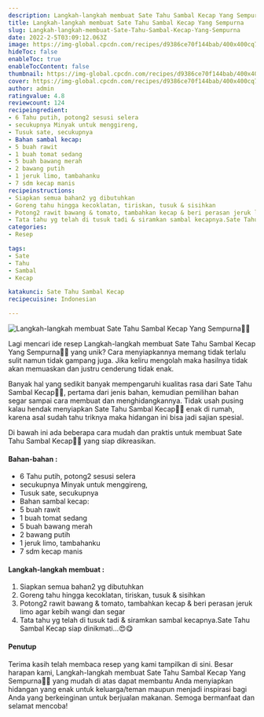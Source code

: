 ```yaml
---
description: Langkah-langkah membuat Sate Tahu Sambal Kecap Yang Sempurna"
title: Langkah-langkah membuat Sate Tahu Sambal Kecap Yang Sempurna
slug: Langkah-langkah-membuat-Sate-Tahu-Sambal-Kecap-Yang-Sempurna
date: 2022-2-5T03:09:12.063Z
image: https://img-global.cpcdn.com/recipes/d9386ce70f144bab/400x400cq70/photo.jpg
hideToc: false
enableToc: true
enableTocContent: false
thumbnail: https://img-global.cpcdn.com/recipes/d9386ce70f144bab/400x400cq70/photo.jpg
cover: https://img-global.cpcdn.com/recipes/d9386ce70f144bab/400x400cq70/photo.jpg
author: admin
ratingvalue: 4.8
reviewcount: 124
recipeingredient:
- 6 Tahu putih, potong2 sesusi selera
- secukupnya Minyak untuk menggireng,
- Tusuk sate, secukupnya
- Bahan sambal kecap:
- 5 buah rawit
- 1 buah tomat sedang
- 5 buah bawang merah
- 2 bawang putih
- 1 jeruk limo, tambahanku
- 7 sdm kecap manis
recipeinstructions:
- Siapkan semua bahan2 yg dibutuhkan
- Goreng tahu hingga kecoklatan, tiriskan, tusuk & sisihkan
- Potong2 rawit bawang & tomato, tambahkan kecap & beri perasan jeruk limo agar kebih wangi dan segar
- Tata tahu yg telah di tusuk tadi & siramkan sambal kecapnya.Sate Tahu Sambal Kecap siap dinikmati...😍😋
categories:
- Resep

tags:
- Sate
- Tahu
- Sambal
- Kecap

katakunci: Sate Tahu Sambal Kecap
recipecuisine: Indonesian

---
```


![Langkah-langkah membuat Sate Tahu Sambal Kecap Yang Sempurna👩‍🍳](https://img-global.cpcdn.com/recipes/d9386ce70f144bab/400x400cq70/photo.jpg)

Lagi mencari ide resep Langkah-langkah membuat Sate Tahu Sambal Kecap Yang Sempurna👩‍🍳 yang unik? Cara menyiapkannya memang tidak terlalu sulit namun tidak gampang juga. Jika keliru mengolah maka hasilnya tidak akan memuaskan dan justru cenderung tidak enak.

Banyak hal yang sedikit banyak mempengaruhi kualitas rasa dari Sate Tahu Sambal Kecap👩‍🍳, pertama dari jenis bahan, kemudian pemilihan bahan segar sampai cara membuat dan menghidangkannya. Tidak usah pusing kalau hendak menyiapkan Sate Tahu Sambal Kecap👩‍🍳 enak di rumah, karena asal sudah tahu triknya maka hidangan ini bisa jadi sajian spesial.

Di bawah ini ada beberapa cara mudah dan praktis untuk membuat Sate Tahu Sambal Kecap👩‍🍳 yang siap dikreasikan.

<!--inarticleads1-->

#### Bahan-bahan :

- 6 Tahu putih, potong2 sesusi selera
- secukupnya Minyak untuk menggireng,
- Tusuk sate, secukupnya
- Bahan sambal kecap:
- 5 buah rawit
- 1 buah tomat sedang
- 5 buah bawang merah
- 2 bawang putih
- 1 jeruk limo, tambahanku
- 7 sdm kecap manis

<!--inarticleads2-->

#### Langkah-langkah membuat :

1. Siapkan semua bahan2 yg dibutuhkan
1. Goreng tahu hingga kecoklatan, tiriskan, tusuk & sisihkan
1. Potong2 rawit bawang & tomato, tambahkan kecap & beri perasan jeruk limo agar kebih wangi dan segar
1. Tata tahu yg telah di tusuk tadi & siramkan sambal kecapnya.Sate Tahu Sambal Kecap siap dinikmati...😍😋

#### Penutup

Terima kasih telah membaca resep yang kami tampilkan di sini. Besar harapan kami, Langkah-langkah membuat Sate Tahu Sambal Kecap Yang Sempurna👩‍🍳 yang mudah di atas dapat membantu Anda menyiapkan hidangan yang enak untuk keluarga/teman maupun menjadi inspirasi bagi Anda yang berkeinginan untuk berjualan makanan. Semoga bermanfaat dan selamat mencoba!